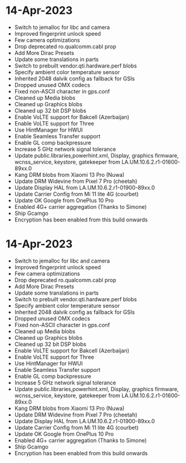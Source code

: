 # 14-Apr-2023
- Switch to jemalloc for libc and camera
- Improved fingerprint unlock speed
- Few camera optimizations
- Drop deprecated ro.qualcomm.cabl prop
- Add More Dirac Presets
- Update some translations in parts
- Switch to prebuilt vendor.qti.hardware.perf blobs
- Specify ambient color temperature sensor
- Inherited 2048 dalvik config as fallback for GSIs
- Dropped unused OMX codecs
- Fixed non-ASCII character in gps.conf
- Cleaned up Media blobs
- Cleaned up Graphics blobs
- Cleaned up 32 bit DSP blobs
- Enable VoLTE support for Bakcell (Azerbaijan)
- Enable VoLTE support for Three
- Use HintManager for HWUI
- Enable Seamless Transfer support
- Enable GL comp backpressure
- Increase 5 GHz network signal tolerance
- Update public.libraries,powerhint.xml,
Display, graphics firmware, wcnss_service, keystore, gatekeeper from LA.UM.10.6.2.r1-01600-89xx.0
- Kang DRM blobs from Xiaomi 13 Pro (Nuwa)
- Update DRM Widevine from Pixel 7 Pro (cheetah)
- Update Display HAL from LA.UM.10.6.2.r1-01900-89xx.0
- Update Carrier Config from Mi 11 lite 4G (courbet)
- Update OK Google from OnePlus 10 Pro
- Enabled 4G+ carrier aggregation (Thanks to Simone)
- Ship Gcamgo
- Encryption has been enabled from this build onwards

# 14-Apr-2023
- Switch to jemalloc for libc and camera
- Improved fingerprint unlock speed
- Few camera optimizations
- Drop deprecated ro.qualcomm.cabl prop
- Add More Dirac Presets
- Update some translations in parts
- Switch to prebuilt vendor.qti.hardware.perf blobs
- Specify ambient color temperature sensor
- Inherited 2048 dalvik config as fallback for GSIs
- Dropped unused OMX codecs
- Fixed non-ASCII character in gps.conf
- Cleaned up Media blobs
- Cleaned up Graphics blobs
- Cleaned up 32 bit DSP blobs
- Enable VoLTE support for Bakcell (Azerbaijan)
- Enable VoLTE support for Three
- Use HintManager for HWUI
- Enable Seamless Transfer support
- Enable GL comp backpressure
- Increase 5 GHz network signal tolerance
- Update public.libraries,powerhint.xml,
Display, graphics firmware, wcnss_service, keystore, gatekeeper from LA.UM.10.6.2.r1-01600-89xx.0
- Kang DRM blobs from Xiaomi 13 Pro (Nuwa)
- Update DRM Widevine from Pixel 7 Pro (cheetah)
- Update Display HAL from LA.UM.10.6.2.r1-01900-89xx.0
- Update Carrier Config from Mi 11 lite 4G (courbet)
- Update OK Google from OnePlus 10 Pro
- Enabled 4G+ carrier aggregation (Thanks to Simone)
- Ship Gcamgo
- Encryption has been enabled from this build onwards

